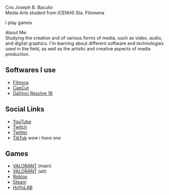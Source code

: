Cris Joseph B. Baculio \
Media Arts student from ICENHS Sta. Filomena

I play games

About Me: \
Studying the creation and of various forms of media, such as video, audio, and digital graphics. I'm learning about different software and technologies used in the field, as well as the artistic and creative aspects of media production.

## Softwares I use
- [Filmora](https://filmora.wondershare.com)
- [CapCut](https://www.capcut.com)
- [DaVinci Resolve 18](https://www.blackmagicdesign.com/products/davinciresolve)

## Social Links
- [YouTube](https://www.youtube.com/channel/UClmV5np_xrpIs0By7jvm56Q)
- [Twitch](https://twitch.tv/kraftaffix)
- [Twitter](https://twitter.com/kraftaffix)
- [TikTok](https://www.tiktok.com/@kraftaffix) _wow i have one_

## Games
- [VALORANT](https://tracker.gg/valorant/profile/riot/TTV%20kraftaffix%234298/overview) (main)
- [VALORANT](https://tracker.gg/valorant/profile/riot/STK%20kadabar%235849/overview) (alt)
- [Roblox](https://www.roblox.com/users/446872763/profile)
- [Steam](https://steamcommunity.com/id/KraftAffix/)
- [HoYoLAB](https://www.hoyolab.com/accountCenter/postList?id=101293298)
